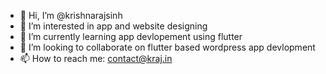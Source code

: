 - 👋 Hi, I’m @krishnarajsinh
- 👀 I’m interested in app and website designing
- 🌱 I’m currently learning app devlopement using flutter 
- 💞️ I’m looking to collaborate on flutter based wordpress app devlopment
- 📫 How to reach me: contact@kraj.in

<!---
krishnarajsinh/krishnarajsinh is a ✨ special ✨ repository because its `README.md` (this file) appears on your GitHub profile.
You can click the Preview link to take a look at your changes.
--->
